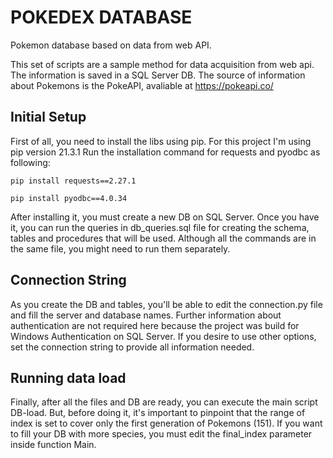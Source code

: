 # POKEDEX DATABASE
Pokemon database based on data from web API.

This set of scripts are a sample method for data acquisition from web api. The information is saved in a SQL Server DB.
The source of information about Pokemons is the PokeAPI, avaliable at <a href="https://pokeapi.co/">https://pokeapi.co/</a>

## Initial Setup

First of all, you need to install the libs using pip. For this project I'm using pip version 21.3.1
Run the installation command for requests and pyodbc as following:

    pip install requests==2.27.1

    pip install pyodbc==4.0.34

After installing it, you must create a new DB on SQL Server. Once you have it, you can run the queries in db_queries.sql file for creating the schema, tables and procedures that will be used. Although all the commands are in the same file, you might need to run them separately.

## Connection String

As you create the DB and tables, you'll be able to edit the connection.py file and fill the server and database names. Further information about authentication are not required here because the project was build for Windows Authentication on SQL Server. If you desire to use other options, set the connection string to provide all information needed.

## Running data load

Finally, after all the files and DB are ready, you can execute the main script DB-load. But, before doing it, it's important to pinpoint that the range of index is set to cover only the first generation of Pokemons (151). If you want to fill your DB with more species, you must edit the final_index parameter inside function Main.
